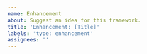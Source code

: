 ```yaml
---
name: Enhancement
about: Suggest an idea for this framework.
title: 'Enhancement: [Title]'
labels: 'type: enhancement'
assignees: ''
---
```

